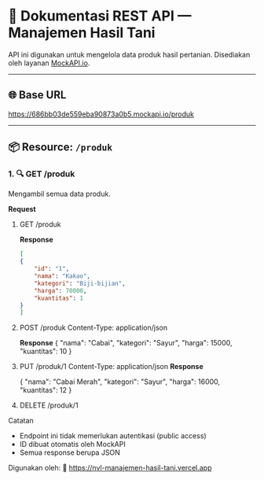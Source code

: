 # 🧩 Dokumentasi REST API — Manajemen Hasil Tani

API ini digunakan untuk mengelola data produk hasil pertanian. Disediakan oleh layanan [MockAPI.io](https://mockapi.io/).

---

## 🌐 Base URL
https://686bb03de559eba90873a0b5.mockapi.io/produk


---

## 📦 Resource: `/produk`

### 1. 🔍 GET /produk
Mengambil semua data produk.

**Request**
1.  GET /produk


    **Response**
    ```json
    [
    {
        "id": "1",
        "nama": "Kakao",
        "kategori": "Biji-bijian",
        "harga": 70000,
        "kuantitas": 1
    }
    ]
2.  POST /produk
    Content-Type: application/json
   
    **Response**
    {
        "nama": "Cabai",
        "kategori": "Sayur",
        "harga": 15000,
        "kuantitas": 10
    }

3.  PUT /produk/1
    Content-Type: application/json
    **Response**

    {
        "nama": "Cabai Merah",
        "kategori": "Sayur",
        "harga": 16000,
        "kuantitas": 12
    }
4.  DELETE /produk/1

Catatan
- Endpoint ini tidak memerlukan autentikasi (public access)
- ID dibuat otomatis oleh MockAPI
- Semua response berupa JSON

Digunakan oleh:
🔗 https://nvl-manajemen-hasil-tani.vercel.app









